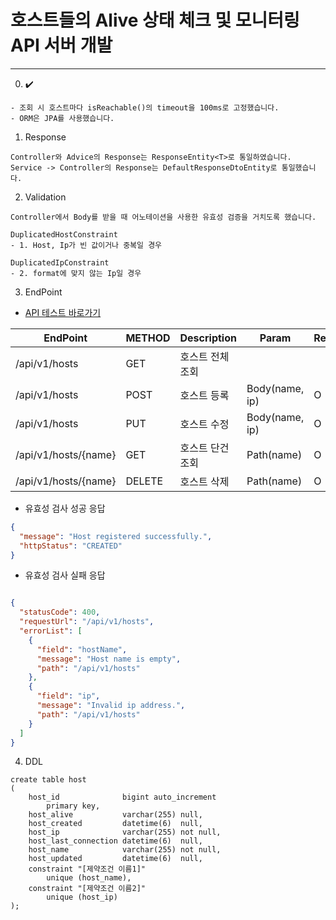 # 호스트들의 Alive 상태 체크 및 모니터링 API 서버 개발

<hr/>

0. ✔️

```
- 조회 시 호스트마다 isReachable()의 timeout을 100ms로 고정했습니다.
- ORM은 JPA를 사용했습니다. 
```

1. Response

```
Controller와 Advice의 Response는 ResponseEntity<T>로 통일하였습니다.
Service -> Controller의 Response는 DefaultResponseDtoEntity로 통일했습니다.
```

2. Validation

```
Controller에서 Body를 받을 때 어노테이션을 사용한 유효성 검증을 거치도록 했습니다.

DuplicatedHostConstraint
- 1. Host, Ip가 빈 값이거나 중복일 경우

DuplicatedIpConstraint
- 2. format에 맞지 않는 Ip일 경우
```

3. EndPoint

- [API 테스트 바로가기](https://documenter.getpostman.com/view/19080293/2s8YK4rmjm)

| EndPoint             | METHOD | Description | Param          | Required |
|----------------------|--------|-------------|----------------|----------|
| /api/v1/hosts        | GET    | 호스트 전체 조회   |                |          |
| /api/v1/hosts        | POST   | 호스트 등록      | Body(name, ip) | O        |
| /api/v1/hosts        | PUT    | 호스트 수정      | Body(name, ip) | O        |
| /api/v1/hosts/{name} | GET    | 호스트 단건 조회   | Path(name)     | O        |
| /api/v1/hosts/{name} | DELETE | 호스트 삭제      | Path(name)     | O        |

- 유효성 검사 성공 응답

```json
{
  "message": "Host registered successfully.",
  "httpStatus": "CREATED"
}
```

- 유효성 검사 실패 응답

```json

{
  "statusCode": 400,
  "requestUrl": "/api/v1/hosts",
  "errorList": [
    {
      "field": "hostName",
      "message": "Host name is empty",
      "path": "/api/v1/hosts"
    },
    {
      "field": "ip",
      "message": "Invalid ip address.",
      "path": "/api/v1/hosts"
    }
  ]
}
```

4. DDL

```mysql
create table host
(
    host_id              bigint auto_increment
        primary key,
    host_alive           varchar(255) null,
    host_created         datetime(6)  null,
    host_ip              varchar(255) not null,
    host_last_connection datetime(6)  null,
    host_name            varchar(255) not null,
    host_updated         datetime(6)  null,
    constraint "[제약조건 이름1]"
        unique (host_name),
    constraint "[제약조건 이름2]"
        unique (host_ip)
);
```